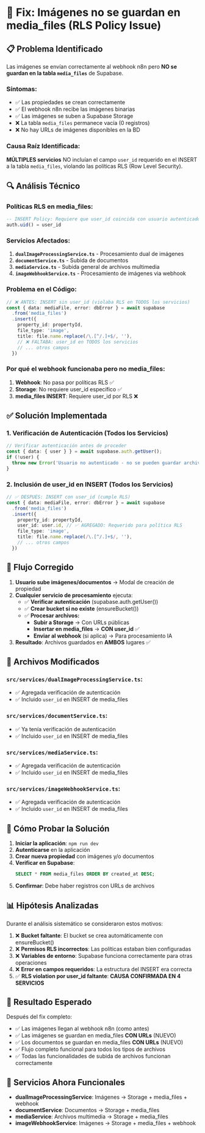 # 🔧 Fix: Imágenes no se guardan en media_files (RLS Policy Issue)

## 📋 Problema Identificado

Las imágenes se envían correctamente al webhook n8n pero **NO se guardan en la tabla `media_files`** de Supabase.

### Síntomas:
- ✅ Las propiedades se crean correctamente
- ✅ El webhook n8n recibe las imágenes binarias  
- ✅ Las imágenes se suben a Supabase Storage
- ❌ La tabla `media_files` permanece vacía (0 registros)
- ❌ No hay URLs de imágenes disponibles en la BD

### Causa Raíz Identificada:
**MÚLTIPLES servicios** NO incluían el campo `user_id` requerido en el INSERT a la tabla `media_files`, violando las políticas RLS (Row Level Security).

## 🔍 Análisis Técnico

### Políticas RLS en media_files:
```sql
-- INSERT Policy: Requiere que user_id coincida con usuario autenticado
auth.uid() = user_id
```

### Servicios Afectados:
1. **`dualImageProcessingService.ts`** - Procesamiento dual de imágenes
2. **`documentService.ts`** - Subida de documentos
3. **`mediaService.ts`** - Subida general de archivos multimedia
4. **`imageWebhookService.ts`** - Procesamiento de imágenes via webhook

### Problema en el Código:
```typescript
// ❌ ANTES: INSERT sin user_id (violaba RLS en TODOS los servicios)
const { data: mediaFile, error: dbError } = await supabase
  .from('media_files')
  .insert({
    property_id: propertyId,
    file_type: 'image',
    title: file.name.replace(/\.[^/.]+$/, ''),
    // ❌ FALTABA: user_id en TODOS los servicios
    // ... otros campos
  })
```

### Por qué el webhook funcionaba pero no media_files:
1. **Webhook**: No pasa por políticas RLS ✅
2. **Storage**: No requiere user_id específico ✅  
3. **media_files INSERT**: Requiere user_id por RLS ❌

## ✅ Solución Implementada

### 1. Verificación de Autenticación (Todos los Servicios)
```typescript
// Verificar autenticación antes de proceder
const { data: { user } } = await supabase.auth.getUser();
if (!user) {
  throw new Error('Usuario no autenticado - no se pueden guardar archivos');
}
```

### 2. Inclusión de user_id en INSERT (Todos los Servicios)
```typescript
// ✅ DESPUÉS: INSERT con user_id (cumple RLS)
const { data: mediaFile, error: dbError } = await supabase
  .from('media_files')
  .insert({
    property_id: propertyId,
    user_id: user.id, // ✅ AGREGADO: Requerido para política RLS
    file_type: 'image',
    title: file.name.replace(/\.[^/.]+$/, ''),
    // ... otros campos
  })
```

## 🔄 Flujo Corregido

1. **Usuario sube imágenes/documentos** → Modal de creación de propiedad
2. **Cualquier servicio de procesamiento** ejecuta:
   - ✅ **Verificar autenticación** (supabase.auth.getUser())
   - ✅ **Crear bucket si no existe** (ensureBucket())
   - ✅ **Procesar archivos:**
     - **Subir a Storage** → Con URLs públicas
     - **Insertar en media_files** → **CON user_id** ✅
     - **Enviar al webhook** (si aplica) → Para procesamiento IA
3. **Resultado**: Archivos guardados en **AMBOS** lugares ✅

## 📁 Archivos Modificados

### **`src/services/dualImageProcessingService.ts`**:
- ✅ Agregada verificación de autenticación
- ✅ Incluido `user_id` en INSERT de media_files

### **`src/services/documentService.ts`**:
- ✅ Ya tenía verificación de autenticación
- ✅ Incluido `user_id` en INSERT de media_files

### **`src/services/mediaService.ts`**:
- ✅ Agregada verificación de autenticación
- ✅ Incluido `user_id` en INSERT de media_files

### **`src/services/imageWebhookService.ts`**:
- ✅ Agregada verificación de autenticación
- ✅ Incluido `user_id` en INSERT de media_files

## 🧪 Cómo Probar la Solución

1. **Iniciar la aplicación**: `npm run dev`
2. **Autenticarse** en la aplicación
3. **Crear nueva propiedad** con imágenes y/o documentos
4. **Verificar en Supabase**:
   ```sql
   SELECT * FROM media_files ORDER BY created_at DESC;
   ```
5. **Confirmar**: Debe haber registros con URLs de archivos

## 📊 Hipótesis Analizadas

Durante el análisis sistemático se consideraron estos motivos:

1. ❌ **Bucket faltante**: El bucket se crea automáticamente con ensureBucket()
2. ❌ **Permisos RLS incorrectos**: Las políticas estaban bien configuradas  
3. ❌ **Variables de entorno**: Supabase funciona correctamente para otras operaciones
4. ❌ **Error en campos requeridos**: La estructura del INSERT era correcta
5. ✅ **RLS violation por user_id faltante**: **CAUSA CONFIRMADA EN 4 SERVICIOS**

## 🎯 Resultado Esperado

Después del fix completo:
- ✅ Las imágenes llegan al webhook n8n (como antes)
- ✅ Las imágenes se guardan en media_files **CON URLs** (NUEVO)
- ✅ Los documentos se guardan en media_files **CON URLs** (NUEVO)  
- ✅ Flujo completo funcional para todos los tipos de archivos
- ✅ Todas las funcionalidades de subida de archivos funcionan correctamente

## 🔧 Servicios Ahora Funcionales

- **dualImageProcessingService**: Imágenes → Storage + media_files + webhook
- **documentService**: Documentos → Storage + media_files  
- **mediaService**: Archivos multimedia → Storage + media_files
- **imageWebhookService**: Imágenes → Storage + media_files + webhook 